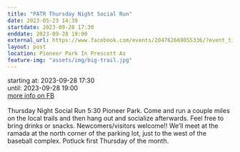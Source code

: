 ```yaml
---
title: "PATR Thursday Night Social Run"
date: 2023-05-23 14:39
startdate: 2023-09-28 17:30
enddate: 2023-09-28 19:00
external_url: https://www.facebook.com/events/204762669055336/?event_time_id=204762742388662
layout: post
location: Pioneer Park In Prescott Az
feature-img: "assets/img/big-trail.jpg"
---
```


starting at: 2023-09-28 17:30<br>until: 2023-09-28 19:00<br><a href="https://www.facebook.com/events/204762669055336/?event_time_id=204762742388662">more info on FB</a><br><br>Thursday Night Social Run 5&#58;30 Pioneer Park.  Come and run a couple miles on the local trails and then hang out and socialize afterwards.  Feel free to bring drinks or snacks. Newcomers/visitors welcome!!  We’ll meet at the ramada at the north corner of the parking lot, just to the west of the baseball complex.  Potluck first Thursday of the month.<br>
  <br>
  
